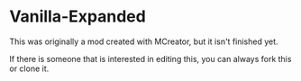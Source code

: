 # Vanilla-Expanded
This was originally a mod created with MCreator, but it isn't finished yet.

If there is someone that is interested in editing this, you can always fork this or clone it.
